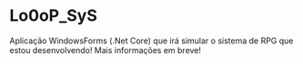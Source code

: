 # Lo0oP_SyS
Aplicação WindowsForms (.Net Core) que irá simular o sistema de RPG que estou desenvolvendo! Mais informações em breve!
